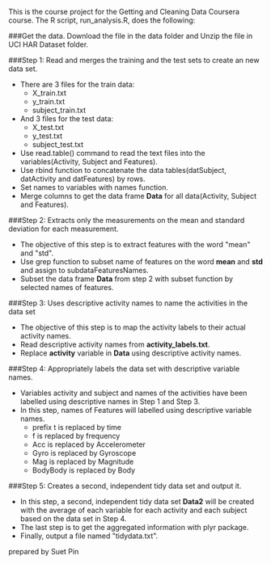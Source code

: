 This is the course project for the Getting and Cleaning Data Coursera course. 
The R script, run_analysis.R, does the following:

###Get the data.
Download the file in the data folder and Unzip the file in UCI HAR Dataset folder.

###Step 1: Read and merges the training and the test sets to create an new data set.
* There are 3 files for the train data:
  * X_train.txt
  * y_train.txt
  * subject_train.txt
* And 3 files for the test data:
  * X_test.txt
  * y_test.txt
  * subject_test.txt
* Use read.table() command to read the text files into the variables(Activity, Subject and Features).
* Use rbind function to concatenate the data tables(datSubject, datActivity and datFeatures) by rows.
* Set names to variables with names function.
* Merge columns to get the data frame **Data** for all data(Activity, Subject and Features).

###Step 2: Extracts only the measurements on the mean and standard deviation for each measurement.
* The objective of this step is to extract features with the word "mean" and "std".
* Use grep function to subset name of features on the word **mean** and **std** and assign to subdataFeaturesNames.
* Subset the data frame **Data** from step 2 with subset function by selected names of features.

###Step 3: Uses descriptive activity names to name the activities in the data set
* The objective of this step is to map the activity labels to their actual activity names.
* Read descriptive activity names from **activity_labels.txt**.
* Replace **activity** variable in **Data** using descriptive activity names.

###Step 4: Appropriately labels the data set with descriptive variable names.
* Variables activity and subject and names of the activities have been labelled using descriptive names in Step 1 and Step 3.
* In this step, names of Features will labelled using descriptive variable names.
  * prefix t is replaced by time
  * f is replaced by frequency
  * Acc is replaced by Accelerometer
  * Gyro is replaced by Gyroscope
  * Mag is replaced by Magnitude
  * BodyBody is replaced by Body
       
###Step 5: Creates a second, independent tidy data set and output it.
* In this step, a second, independent tidy data set **Data2** will be created with the average of each variable for each activity and each subject based on the data set in Step 4.
* The last step is to get the aggregated information with plyr package.
* Finally, output a file named "tidydata.txt".

prepared by Suet Pin
